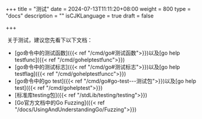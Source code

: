 +++
title = "测试"
date = 2024-07-13T11:11:20+08:00
weight = 800
type = "docs"
description = ""
isCJKLanguage = true
draft = false

+++

​	关于测试，建议您先看下以下文档：

- [go命令中的测试函数]({{< ref "/cmd/go#测试函数">}})以及[go help testfunc]({{< ref "/cmd/gohelptestfunc">}})
- [go命令中的测试标志]({{< ref "/cmd/go#测试标志">}})以及[go help testflag]({{< ref "/cmd/gohelptestfuncc">}})
- [go命令中的go test]({{< ref "/cmd/go#go-test---测试包">}})以及[go help test]({{< ref "/cmd/gohelptest">}})
- [标准库testing包]({{< ref "/stdLib/testing/testing">}})
- [Go官方文档中的Go Fuzzing]({{< ref "/docs/UsingAndUnderstandingGo/Fuzzing">}})
